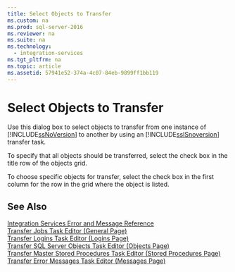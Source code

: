 ```yaml
---
title: Select Objects to Transfer
ms.custom: na
ms.prod: sql-server-2016
ms.reviewer: na
ms.suite: na
ms.technology: 
  - integration-services
ms.tgt_pltfrm: na
ms.topic: article
ms.assetid: 57941e52-374a-4c07-84eb-9899ff1bb119
---
```

# Select Objects to Transfer
  Use this dialog box to select objects to transfer from one instance of [!INCLUDE[ssNoVersion](../../Token\Other/ssNoVersion_md.md)] to another by using an [!INCLUDE[ssISnoversion](../../Token\Other/ssISnoversion_md.md)] transfer task.  
  
 To specify that all objects should be transferred, select the check box in the title row of the objects grid.  
  
 To choose specific objects for transfer, select the check box in the first column for the row in the grid where the object is listed.  
  
## See Also  
 [Integration Services Error and Message Reference](../../Topics\TopicNameNotContainA/Integration-Services-Error-and-Message-Reference.md)   
 [Transfer Jobs Task Editor &#40;General Page&#41;](../Topic/Transfer%20Jobs%20Task%20Editor%20\(General%20Page\).md)   
 [Transfer Logins Task Editor &#40;Logins Page&#41;](../Topic/Transfer%20Logins%20Task%20Editor%20\(Logins%20Page\).md)   
 [Transfer SQL Server Objects Task Editor &#40;Objects Page&#41;](../Topic/Transfer%20SQL%20Server%20Objects%20Task%20Editor%20\(Objects%20Page\).md)   
 [Transfer Master Stored Procedures Task Editor &#40;Stored Procedures Page&#41;](../Topic/Transfer%20Master%20Stored%20Procedures%20Task%20Editor%20\(Stored%20Procedures%20Page\).md)   
 [Transfer Error Messages Task Editor &#40;Messages Page&#41;](../Topic/Transfer%20Error%20Messages%20Task%20Editor%20\(Messages%20Page\).md)  
  
  